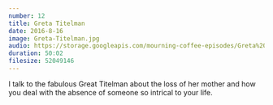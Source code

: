```yaml
---
number: 12
title: Greta Titelman
date: 2016-8-16
image: Greta-Titelman.jpg
audio: https://storage.googleapis.com/mourning-coffee-episodes/Greta%20Titelman%20copy.mp3
duration: 50:02
filesize: 52049146
---
```


I talk to the fabulous Great Titelman about the loss of her mother and how you deal with the absence of someone so intrical to your life. 
